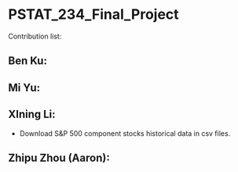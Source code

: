 # PSTAT_234_Final_Project

Contribution list:

## Ben Ku:

## Mi Yu:

## XIning Li:
* Download S&P 500 component stocks historical data in csv files.

## Zhipu Zhou (Aaron):


